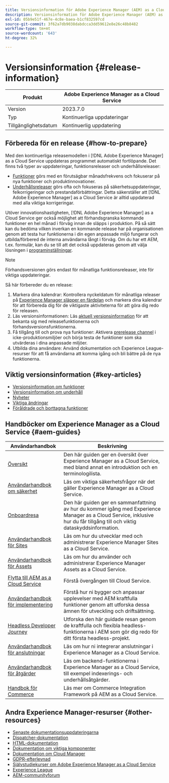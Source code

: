 ```yaml
---
title: Versionsinformation för Adobe Experience Manager (AEM) as a Cloud Service.
description: Versionsinformation för Adobe Experience Manager (AEM) as a Cloud Service.
exl-id: 05b9e51f-467e-4c8e-baea-b1cf832597cd
source-git-commit: 3f62a7db9038dabdcca3dd59612e8e26c48b8482
workflow-type: tm+mt
source-wordcount: '643'
ht-degree: 32%

---
```


# Versionsinformation {#release-information}

| Produkt | Adobe Experience Manager as a Cloud Service |
|---|---|
| Version | 2023.7.0 |
| Typ | Kontinuerliga uppdateringar |
| Tillgänglighetsdatum | Kontinuerlig uppdatering |

## Förbereda för en release {#how-to-prepare}

Med den kontinuerliga releasemodellen i [!DNL Adobe Experience Manager] as a Cloud Service uppdateras programmet automatiskt fortlöpande. Det finns två typer av uppdateringar, funktionsreleaser och underhållsreleaser:

* [Funktioner](/help/release-notes/release-notes-cloud/release-notes-current.md) görs med en förutsägbar månadsfrekvens och fokuserar på nya funktioner och produktinnovationer.
* [Underhållsreleaser](/help/release-notes/maintenance/latest.md) görs ofta och fokuseras på säkerhetsuppdateringar, felkorrigeringar och prestandaförbättringar. Detta säkerställer att [!DNL Adobe Experience Manager] as a Cloud Service är alltid uppdaterad med alla viktiga korrigeringar.

Utöver innovationshastigheten, [!DNL Adobe Experience Manager] as a Cloud Service ger också möjlighet att förhandsgranska kommande funktioner en hel månad i förväg innan de släpps i produktion. På så sätt kan du bedöma vilken inverkan en kommande release har på organisationen genom att testa hur funktionerna i din egen anpassade miljö fungerar och utbilda/förbered de interna användarna långt i förväg. Om du har ett AEM, t.ex. formulär, kan du se till att det också uppdateras genom att välja lösningen i [programinställningar](/help/implementing/cloud-manager/getting-access-to-aem-in-cloud/creating-production-programs.md).

>[!NOTE]
>
>Förhandsversionen görs endast för månatliga funktionsreleaser, inte för viktiga uppdateringar.

Så här förbereder du en release:

1. Markera dina kalendrar: Kontrollera nyckeldatum för månatliga releaser på [Experience Manager släpper en färdplan](https://experienceleague.adobe.com/docs/experience-manager-release-information/aem-release-updates/update-releases-roadmap.html#aem-as-cloud-service) och markera dina kalendrar för att förbereda dig för de viktigaste aktiviteterna för att göra dig redo för releasen.
1. Läs versionsinformationen: Läs [aktuell versionsinformation](/help/release-notes/release-notes-cloud/release-notes-current.md) för att bekanta sig med releasefunktionerna och förhandsversionsfunktionerna.
1. Få tillgång till och prova nya funktioner: Aktivera [prerelease channel](/help/release-notes/prerelease.md) i icke-produktionsmiljöer och börja testa de funktioner som ska utvärderas i dina anpassade miljöer.
1. Utbilda dina användare: Använd dokumentation och Experience League-resurser för att få användarna att komma igång och bli bättre på de nya funktionerna.

## Viktig versionsinformation {#key-articles}

* [Versionsinformation om funktioner](/help/release-notes/release-notes-cloud/release-notes-current.md)
* [Versionsinformation om underhåll](/help/release-notes/maintenance/latest.md)
* [Nyheter](what-is-new.md)
* [Viktiga ändringar](aem-cloud-changes.md)
* [Föråldrade och borttagna funktioner](deprecated-removed-features.md)

## Handböcker om Experience Manager as a Cloud Service {#aem-guides}

| Användarhandbok | Beskrivning |
|---|---|
| [Översikt](/help/overview/home.md) | Den här guiden ger en översikt över Experience Manager as a Cloud Service, med bland annat en introduktion och en terminologilista. |
| [Användarhandbok om säkerhet](/help/security/home.md) | Läs om viktiga säkerhetsfrågor när det gäller Experience Manager as a Cloud Service. |
| [Onboardresa](/help/journey-onboarding/overview.md) | Den här guiden ger en sammanfattning av hur du kommer igång med Experience Manager as a Cloud Service, inklusive hur du får tillgång till och viktig dataskyddsinformation. |
| [Användarhandbok för Sites](/help/sites-cloud/home.md) | Läs om hur du utvecklar med och administrerar Experience Manager Sites as a Cloud Service. |
| [Användarhandbok för Assets](/help/assets/home.md) | Läs om hur du använder och administrerar Experience Manager Assets as a Cloud Service. |
| [Flytta till AEM as a Cloud Service](/help/journey-migration/getting-started.md) | Förstå övergången till Cloud Service. |
| [Användarhandbok för implementering](/help/implementing/home.md) | Förstå hur ni bygger och anpassar upplevelser med AEM kraftfulla funktioner genom att utforska dessa ämnen för utveckling och driftsättning. |
| [Headless Developer Journey](/help/journey-headless/developer/overview.md) | Utforska den här guidade resan genom de kraftfulla och flexibla headless-funktionerna i AEM som gör dig redo för ditt första headless-projekt. |
| [Användarhandbok för anslutningar](/help/connectors/home.md) | Läs om hur ni integrerar anslutningar i Experience Manager as a Cloud Service. |
| [Användarhandbok för åtgärder](/help/operations/home.md) | Läs om backend-funktionerna i Experience Manager as a Cloud Service, till exempel indexerings- och underhållsåtgärder. |
| [Handbok för Commerce](/help/commerce-cloud/home.md) | Läs mer om Commerce Integration Framework på AEM as a Cloud Service. |

## Andra Experience Manager-resurser {#other-resources}

* [Senaste dokumentationsuppdateringarna](https://experienceleague.adobe.com/docs/experience-manager-release-information/aem-release-updates/doc-updates/documentation-updates.html)
* [Dispatcher-dokumentation](/help/implementing/dispatcher/overview.md)
* [HTML-dokumentation](https://experienceleague.adobe.com/docs/experience-manager-htl/using/overview.html)
* [Dokumentation om viktiga komponenter](https://experienceleague.adobe.com/docs/experience-manager-core-components/using/introduction.html)
* [Dokumentation om Cloud Manager](https://experienceleague.adobe.com/docs/experience-manager-cloud-service/onboarding/what-is-required/navigate-to-cloud-manager.html)
* [GDPR-efterlevnad](/help/compliance/data-privacy-and-protection-readiness/aem-readiness.md)
* [Självstudiekurser om Adobe Experience Manager as a Cloud Service](https://experienceleague.adobe.com/docs/experience-manager-learn/cloud-service/overview.html)
* [Experience League](https://guided.adobe.com/?promoid=K42KVXHD&amp;mv=other#solutions/experience-manager)
* [AEM-communityforum](https://forums.adobe.com/community/experience-cloud/marketing-cloud/experience-manager)
